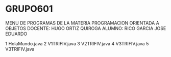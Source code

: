 # GRUPO601

MENU DE PROGRAMAS DE LA MATERIA PROGRAMACION ORIENTADA A OBJETOS
DOCENTE: HUGO ORTIZ QUIROGA
ALUMNO: RICO GARCIA JOSE EDUARDO

1 HolaMundo.java
2 V1TRIFIV.java
3 V2TRIFIV.java
4 V3TRIFIV.java
5 V3TRIFIV.java